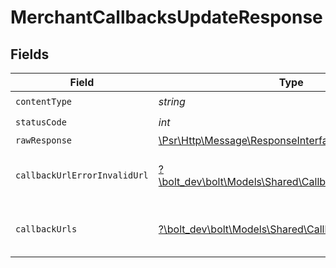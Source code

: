 # MerchantCallbacksUpdateResponse


## Fields

| Field                                                                                                         | Type                                                                                                          | Required                                                                                                      | Description                                                                                                   |
| ------------------------------------------------------------------------------------------------------------- | ------------------------------------------------------------------------------------------------------------- | ------------------------------------------------------------------------------------------------------------- | ------------------------------------------------------------------------------------------------------------- |
| `contentType`                                                                                                 | *string*                                                                                                      | :heavy_check_mark:                                                                                            | N/A                                                                                                           |
| `statusCode`                                                                                                  | *int*                                                                                                         | :heavy_check_mark:                                                                                            | N/A                                                                                                           |
| `rawResponse`                                                                                                 | [\Psr\Http\Message\ResponseInterface](https://www.php-fig.org/psr/psr-7/#33-psrhttpmessageresponseinterface)  | :heavy_minus_sign:                                                                                            | N/A                                                                                                           |
| `callbackUrlErrorInvalidUrl`                                                                                  | [?\bolt_dev\bolt\Models\Shared\CallbackUrlErrorInvalidUrl](../../models/shared/CallbackUrlErrorInvalidUrl.md) | :heavy_minus_sign:                                                                                            | The URL is invalid and cannot be set                                                                          |
| `callbackUrls`                                                                                                | [?\bolt_dev\bolt\Models\Shared\CallbackUrls](../../models/shared/CallbackUrls.md)                             | :heavy_minus_sign:                                                                                            | Callbacks URLs were successfully updated                                                                      |